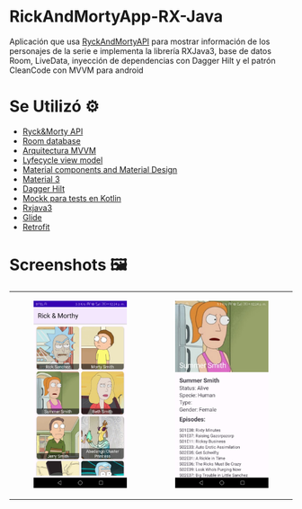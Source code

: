 # RickAndMortyApp-RX-Java
Aplicación que usa  [RyckAndMortyAPI](https://rickandmortyapi.com/documentation/) para mostrar información de los personajes de la serie e  implementa la librería RXJava3, base de datos Room, LiveData, inyección de dependencias con Dagger Hilt y el patrón CleanCode con MVVM para android


# Se Utilizó :gear:

* [Ryck&Morty API](https://rickandmortyapi.com/documentation/)
* [Room database](https://developer.android.com/jetpack/androidx/releases/room?gclid=EAIaIQobChMIh-Hoi7C_-gIVRxXUAR2kZAAsEAAYASAAEgJnivD_BwE&gclsrc=aw.ds)
* [Arquitectura MVVM](https://developer.android.com/jetpack/guide)
* [Lyfecycle view model](https://developer.android.com/jetpack/androidx/releases/lifecycle)
* [Material components and Material Design](https://material.io/components)
* [Material 3](https://m3.material.io/)
* [Dagger Hilt](https://developer.android.com/training/dependency-injection/hilt-android)
* [Mockk para tests en Kotlin](https://mockk.io/)
* [Rxjava3](https://github.com/ReactiveX/RxAndroid)
* [Glide](https://developer.android.com/training/dependency-injection/hilt-android) 
* [Retrofit](https://square.github.io/retrofit/)

# Screenshots :framed_picture:
|  |  |
|--|--|
|<p align="center" width="70%"><img src="https://github.com/hall9zeha/RickAndMortyApp-RX-Java/blob/main/screenshots/screen1.jpg"  alt="drawing" width="70%" height="70%"/></p>|<p align="center" width="70%"><img src="https://github.com/hall9zeha/RickAndMortyApp-RX-Java/blob/main/screenshots/screen2.jpg" alt="drawing" width="70%" height="70%"/></p>|


